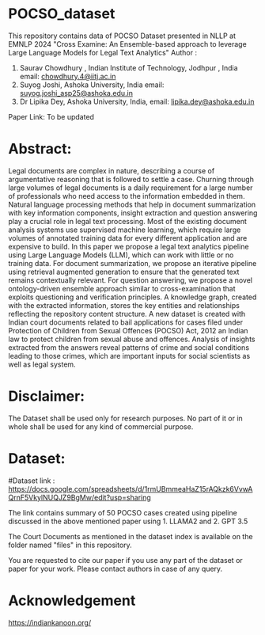# POCSO_dataset
This repository contains data of POCSO Dataset presented in NLLP at EMNLP 2024 "Cross Examine: An Ensemble-based approach to leverage Large Language Models for Legal Text Analytics"
Author : 
1. Saurav Chowdhury , Indian Institute of Technology, Jodhpur , India email: chowdhury.4@iitj.ac.in
2. Suyog Joshi, Ashoka University, India email: suyog.joshi_asp25@ashoka.edu.in
3. Dr Lipika Dey, Ashoka University, India, email: lipika.dey@ashoka.edu.in

Paper Link: To be updated
# Abstract:
Legal documents are complex in nature, describing a course of argumentative reasoning that is followed to settle a case. Churning through large volumes of legal documents is a daily requirement for a large number of professionals who need access to the information embedded in them. Natural language processing methods that help in document summarization with key information components, insight extraction and question answering play a crucial role in legal text processing. Most of the existing document analysis systems use supervised machine learning, which require large volumes of annotated training data for every different application and are expensive to build. In this paper we propose a legal text analytics pipeline using Large Language Models (LLM), which can work with little or no training data. For document summarization, we propose an iterative pipeline using retrieval augmented generation to ensure that the generated text remains contextually relevant. For question answering, we propose a novel ontology-driven ensemble approach similar to cross-examination that exploits questioning and verification  principles. A knowledge graph, created with the extracted information, stores the key entities and relationships reflecting the repository content structure. A new dataset is created with Indian court documents related to bail applications for cases filed under Protection of Children from Sexual Offences (POCSO) Act, 2012 an Indian law to protect children from sexual abuse and offences. Analysis of insights extracted from the answers reveal patterns of crime and social conditions leading to those crimes, which are important inputs for social scientists as well as  legal system.
# Disclaimer:
The Dataset shall be used only for research purposes. No part of it or in whole shall be used for any kind of commercial purpose.
# Dataset:
#Dataset link : https://docs.google.com/spreadsheets/d/1rmUBmmeaHaZ15rAQkzk6VvwAQrnF5VkylNUQJZ9BgMw/edit?usp=sharing


The link contains summary of 50 POCSO cases created using pipeline discussed in the above mentioned paper using 1. LLAMA2 and 2. GPT 3.5 

The Court Documents as mentioned in the dataset index is available on the folder named "files" in this repository.


You are requested to cite our paper if you use any part of the dataset or paper for your work. Please contact authors in case of any query.

# Acknowledgement
https://indiankanoon.org/
